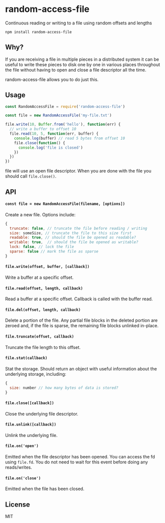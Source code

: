 # random-access-file

Continuous reading or writing to a file using random offsets and lengths

```
npm install random-access-file
```

## Why?

If you are receiving a file in multiple pieces in a distributed system it can be useful to write these pieces to disk one by one in various places throughout the file without having to open and close a file descriptor all the time.

random-access-file allows you to do just this.

## Usage

``` js
const RandomAccessFile = require('random-access-file')

const file = new RandomAccessFile('my-file.txt')

file.write(10, Buffer.from('hello'), function(err) {
  // write a buffer to offset 10
  file.read(10, 5, function(err, buffer) {
    console.log(buffer) // read 5 bytes from offset 10
    file.close(function() {
      console.log('file is closed')
    })
  })
})
```

file will use an open file descriptor. When you are done with the file you should call `file.close()`.

## API

#### `const file = new RandomAccessFile(filename, [options])`

Create a new file. Options include:

``` js
{
  truncate: false, // truncate the file before reading / writing
  size: someSize, // truncate the file to this size first
  readable: true, // should the file be opened as readable?
  writable: true,  // should the file be opened as writable?
  lock: false, // lock the file
  sparse: false // mark the file as sparse
}
```

#### `file.write(offset, buffer, [callback])`

Write a buffer at a specific offset.

#### `file.read(offset, length, callback)`

Read a buffer at a specific offset. Callback is called with the buffer read.

#### `file.del(offset, length, callback)`

Delete a portion of the file. Any partial file blocks in the deleted portion are zeroed and, if the file is sparse, the remaining file blocks unlinked in-place.

#### `file.truncate(offset, callback)`

Truncate the file length to this offset.

#### `file.stat(callback)`

Stat the storage. Should return an object with useful information about the underlying storage, including:

```js
{
  size: number // how many bytes of data is stored?
}
```

#### `file.close([callback])`

Close the underlying file descriptor.

#### `file.unlink([callback])`

Unlink the underlying file.

#### `file.on('open')`

Emitted when the file descriptor has been opened. You can access the fd using `file.fd`.
You do not need to wait for this event before doing any reads/writes.

#### `file.on('close')`

Emitted when the file has been closed.

## License

MIT

